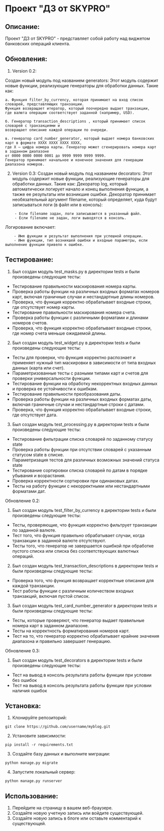 # Проект "ДЗ от SKYPRO"

## Описание:

Проект "ДЗ от SKYPRO" - представляет собой работу над виджетом банковских операций клиента.

## Обновления:
1. Version 0.2:

Создан новый модуль под названием generators:
    Этот модуль содержит новые функции, реализующие генераторы для обработки данных. 
    Такие как:
        
    а. Функция filter_by_currency, которая принимает на вход список словарей, представляющих транзакции.
    Функция возвращает итератор, который поочередно выдает транзакции, 
    где валюта операции соответствует заданной (например, USD).

    б. Генератор transaction_descriptions , который принимает список словарей с транзакциями и 
    возвращает описание каждой операции по очереди.

    в. генератор card_number_generator, который выдает номера банковских карт в формате XXXX XXXX XXXX XXXX, 
    где X — цифра номера карты. Генератор может сгенерировать номера карт в заданном диапазоне 
    от 0000 0000 0000 0001 до 9999 9999 9999 9999.
    Генератор принимает начальное и конечное значения для генерации диапазона номеров.
2. Version 0.3:
Создан новый модуль под названием decorators:
    Этот модуль содержит новые функции, реализующие генераторы для обработки данных. 
    Такие как:
Декоратор log, который автоматически логирует начало и конец выполнения функции, а также ее результаты или
возникшие ошибки. Декоратор принимает необязательный аргумент filename, который определяет, 
куда будут записываться логи (в файл или в консоль):

        - Если filename задан, логи записываются в указанный файл.
        - Если filename не задан, логи выводятся в консоль.
Логирование включает:

        - Имя функции и результат выполнения при успешной операции.
        - Имя функции, тип возникшей ошибки и входные параметры, если выполнение функции привело к ошибке.

## Тестирование:
1. Был создан модуль test_masks.py в директории tests и были произведены следующие тесты:
- Тестирование правильности маскирования номера карты.
- Проверка работы функции на различных входных форматах номеров карт, включая граничные случаи и нестандартные длины 
номеров.
- Проверка, что функция корректно обрабатывает входные строки, где отсутствует номер карты.
- Тестирование правильности маскирования номера счета.
- Проверка работы функции с различными форматами и длинами номеров счетов.
- Проверка, что функция корректно обрабатывает входные строки, где номер счета меньше ожидаемой длины.

2. Был создан модуль test_widget.py в директории tests и были произведены следующие тесты:
- Тесты для проверки, что функция корректно распознает и применяет нужный тип маскировки в зависимости от 
типа входных данных (карта или счет).
- Параметризованные тесты с разными типами карт и счетов для проверки универсальности функции.
- Тестирование функции на обработку некорректных входных данных и проверка ее устойчивости к ошибкам.
- Тестирование правильности преобразования даты.
- Проверка работы функции на различных входных форматах даты, включая граничные случаи и нестандартные строки с датами.
- Проверка, что функция корректно обрабатывает входные строки, где отсутствует дата.

3. Был создан модуль test_processing.py в директории tests и были произведены следующие тесты:
- Тестирование фильтрации списка словарей по заданному статусу state
- Проверка работы функции при отсутствии словарей с указанным статусом state в списке.
- Параметризация тестов для различных возможных значений статуса state
- Тестирование сортировки списка словарей по датам в порядке убывания и возрастания.
- Проверка корректности сортировки при одинаковых датах.
- Тесты на работу функции с некорректными или нестандартными форматами дат.

Обновление 0.2:

1. Был создан модуль test_filter_by_currency в директории tests и были произведены следующие тесты:
- Тесты, проверяющие, что функция корректно фильтрует транзакции по заданной валюте.
- Тест того, что функция правильно обрабатывает случаи, когда транзакции в заданной валюте отсутствуют.
- Тесты того, что генератор не завершается ошибкой при обработке пустого списка или списка 
без соответствующих валютных операций.

2. Был создан модуль test_transaction_descriptions в директории tests и были произведены следующие тесты:
- Проверка того, что функция возвращает корректные описания для каждой транзакции.
- Тест работы функции с различным количеством входных транзакций, включая пустой список.

3. Был создан модуль test_card_number_generator в директории tests и были произведены следующие тесты:
- Тесты, которые проверяют, что генератор выдает правильные номера карт в заданном диапазоне.
- Тесты на корректность форматирования номеров карт.
- Тест на то, что генератор корректно обрабатывает крайние значения диапазона и правильно завершает генерацию.

Обновление 0.3:
1. Был создан модуль test_decorators в директории tests и были произведены следующие тесты:
- Тест на вывод в консоль результата работы функции при условии без ошибок
- Тест на вывод в консоль результата работы функции при условии наличия ошибок



## Установка:

1. Клонируйте репозиторий:
```
git clone https://github.com/username/myblog.git
```

2. Установите зависимости:
```
pip install -r requirements.txt
```

3. Создайте базу данных и выполните миграции:
```
python manage.py migrate
```

4. Запустите локальный сервер:
```
python manage.py runserver
```
## Использование:

1. Перейдите на страницу в вашем веб-браузере.
2. Создайте новую учетную запись или войдите существующей.
3. Создайте новую запись в блоге или оставьте комментарий к существующей.

